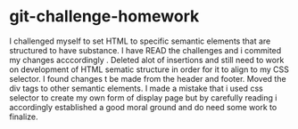 # git-challenge-homework
I challenged myself to set HTML to specific semantic elements that are structured to have substance. I have READ the challenges and i commited my changes acccordingly . Deleted alot of insertions and still need to work on development of HTML sematic structure in order for it to align to my CSS selector. I found changes t be made from the header and footer. Moved the div tags to other semantic elements. I made a mistake that i used css selector to create my own form of display page but by carefully reading i accordingly established a good moral ground and do need some work to finalize.